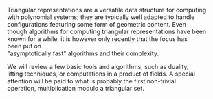 Triangular representations are a versatile data structure for computing                                                                                      
with polynomial systems; they are typically well adapted to handle                                                                                           
configurations featuring some form of geometric content. Even                                                                                                
though algorithms for computing triangular representations have been                                                                                         
known for a while, it is however only recently that the focus has                                                                                            
been put on                                                                                                                                                  
"asymptotically fast" algorithms and their complexity.                                                                                                       
                                                                                                                                                             
We will review a few basic tools and algorithms, such as duality,                                                                                            
lifting techniques, or computations in a product of fields. A special                                                                                        
attention will be paid to what is probably the first non-trivial                                                                                             
operation, multiplication modulo a triangular set.
